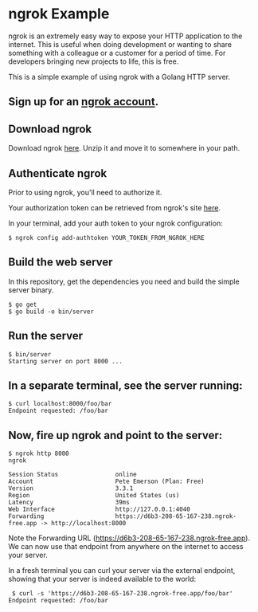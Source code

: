 # ngrok Example

ngrok is an extremely easy way to expose your HTTP application to the internet. This is useful when doing development or wanting to share something with a colleague or a customer for a period of time. For developers bringing new projects to life, this is free.

This is a simple example of using ngrok with a Golang HTTP server.

## Sign up for an [ngrok account](https://ngrok.com/).

## Download ngrok

Download ngrok [here](https://dashboard.ngrok.com/get-started/setup). Unzip it and move it to somewhere in your path.

## Authenticate ngrok

Prior to using ngrok, you'll need to authorize it.

Your authorization token can be retrieved from ngrok's site [here](https://dashboard.ngrok.com/get-started/your-authtoken).

In your terminal, add your auth token to your ngrok configuration:

```
$ ngrok config add-authtoken YOUR_TOKEN_FROM_NGROK_HERE
```

## Build the web server

In this repository, get the dependencies you need and build the simple server binary.

```
$ go get
$ go build -o bin/server
```

## Run the server

```
$ bin/server
Starting server on port 8000 ...
```

## In a separate terminal, see the server running:

```
$ curl localhost:8000/foo/bar
Endpoint requested: /foo/bar
```

## Now, fire up ngrok and point to the server:

```
$ ngrok http 8000
ngrok                                                                        

Session Status                online
Account                       Pete Emerson (Plan: Free)
Version                       3.3.1
Region                        United States (us)
Latency                       39ms
Web Interface                 http://127.0.0.1:4040
Forwarding                    https://d6b3-208-65-167-238.ngrok-free.app -> http://localhost:8000
```

Note the Forwarding URL (https://d6b3-208-65-167-238.ngrok-free.app). We can now use that endpoint from anywhere on the internet to access your server.

In a fresh terminal you can curl your server via the external endpoint, showing that your server is indeed available to the world:

```
 $ curl -s 'https://d6b3-208-65-167-238.ngrok-free.app/foo/bar'
Endpoint requested: /foo/bar
```
